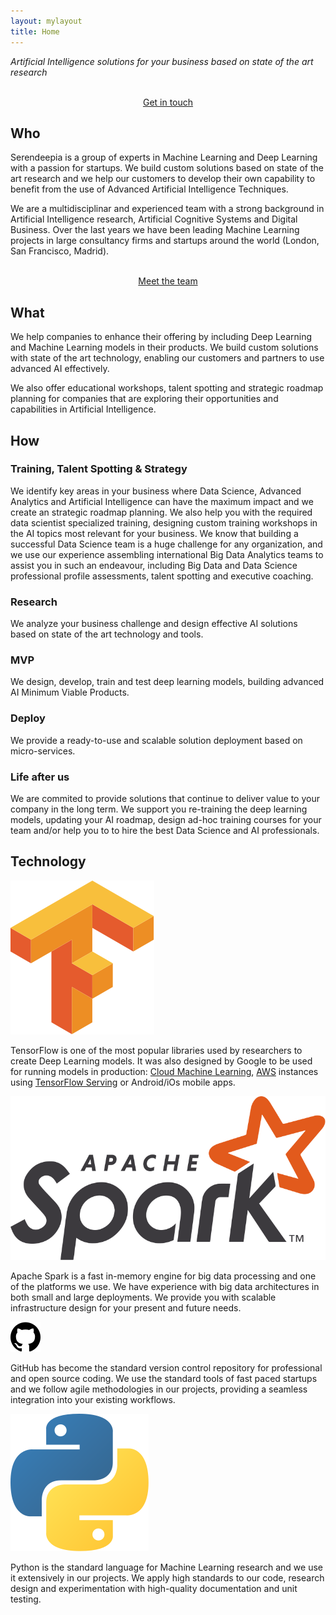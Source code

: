 ```yaml
---
layout: mylayout
title: Home
---
```


<div class="slogan">
    <p>
        <cite>Artificial Intelligence solutions for your business based on state of the art research</cite>
    </p>
    <p style="text-align: center">
        <br>
        <a href="/contact.html" type="button" class="btn btn-primary">
            Get in touch
        </a>
    </p>
</div>

## Who

Serendeepia is a group of experts in Machine Learning and Deep Learning with a passion for startups. We build custom solutions based on state of the art research and we help our customers to develop their own capability to benefit from the use of Advanced Artificial Intelligence Techniques.

We are a multidisciplinar and experienced team with a strong background in Artificial Intelligence research, Artificial Cognitive Systems and Digital Business. Over the last years we have been leading Machine Learning projects in large consultancy firms and startups around the world (London, San Francisco, Madrid).

<p style="text-align: center">
    <br>
    <a href="/team.html" type="button" class="btn btn-primary">
        Meet the team
    </a>
</p>

## What

We help companies to enhance their offering by including Deep Learning and Machine Learning models in their products. We build custom solutions with state of the art technology, enabling our customers and partners to use advanced AI effectively.

We also offer educational workshops, talent spotting and strategic roadmap planning for companies that are exploring their opportunities and capabilities in Artificial Intelligence.

## How

<div class="container-fluid-how">

<div class="row">

<div class="how_col_fill"> 
<h3>Training, Talent Spotting & Strategy</h3><p>
We identify key areas in your business where Data Science, Advanced Analytics and Artificial Intelligence can have the maximum impact and we create an strategic roadmap planning. We also help you with the required data scientist specialized training, designing custom training workshops in the AI topics most relevant for your business. We know that building a successful Data Science team is a huge challenge for any organization, and we use our experience assembling international Big Data Analytics teams to assist you in such an endeavour, including Big Data and Data Science professional profile assessments, talent spotting and executive coaching. 
</p></div>

<div style="clear: both;"></div>
</div>

<div class="row"> 

<div class="how_col center-block"> 
<h3>Research</h3><p>
We analyze your business challenge and design effective AI solutions based on state of the art technology and tools.
</p></div>

<div class="how_col center-block"> 
<h3>MVP</h3><p>
We design, develop, train and test deep learning models, building advanced AI Minimum Viable Products.
</p></div>

<div class="how_col center-block"> 
<h3>Deploy</h3><p>
We provide a ready-to-use and scalable solution deployment based on micro-services.
</p></div>

<div style="clear: both;"></div>
</div>

<div class="row">

<div class="how_col_fill"> 
<h3>Life after us</h3><p>
We are commited to provide solutions that continue to deliver value to your company in the long term. We support you re-training the deep learning models, updating your AI roadmap, design ad-hoc training courses for your team and/or help you to to hire the best Data Science and AI professionals.
</p></div>

<div style="clear: both;"></div>
</div>

</div>

## Technology

<div class="container-fluid">
<div class="row"> 

<div class="logo_col center-block"> 
<img src="assets/logo_tensorflow.svg" alt="TensorFlow" class="logo">
    
TensorFlow is one of the most popular libraries used by researchers to create Deep Learning models. It was also designed by Google to be used for running models in production: <a href="https://cloud.google.com/products/machine-learning/">Cloud Machine Learning</a>, <a href="https://aws.amazon.com/">AWS</a> instances using <a href="https://www.tensorflow.org/serving/">TensorFlow Serving</a> or Android/iOs mobile apps.

</div> 

<div class="logo_col center-block"> 
<img src="assets/logo_spark.svg" alt="Spark" class="logo">
    
Apache Spark is a fast in-memory engine for big data processing and one of the platforms we use. We have experience with big data architectures in both small and large deployments. We provide you with scalable infrastructure design for your present and future needs.

</div> 

<div class="logo_col center-block"> 
<img src="assets/logo_github.svg" alt="GitHub" class="logo">
    
GitHub has become the standard version control repository for professional and open source coding. We use the standard tools of fast paced startups and we follow agile methodologies in our projects, providing a seamless integration into your existing workflows.
    
</div> 

<div class="logo_col"> 
<img alt="python" src="assets/logo_python.svg" class="logo"> 

Python is the standard language for Machine Learning research and we use it extensively in our projects. We apply high standards to our code, research design and experimentation with high-quality documentation and unit testing.

</div>

<div style="clear: both;"></div>
</div>
</div>

